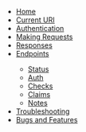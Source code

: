 <ul>
  <li><a href="https://github.com/JECO/jeapi-docs/wiki">Home</a></li>
  <li><a href="https://github.com/JECO/jeapi-docs/wiki/Current-URI">Current URI</a></li>
  <li><a href="https://github.com/JECO/jeapi-docs/wiki/Authentication">Authentication</a></li>
  <li><a href="https://github.com/JECO/jeapi-docs/wiki/Making-Requests">Making Requests</a></li>
  <li><a href="https://github.com/JECO/jeapi-docs/wiki/Responses">Responses</a></li>
  <li><a href="https://github.com/JECO/jeapi-docs/wiki/Endpoints">Endpoints</a></li>
    <ul>
      <li><a href="https://github.com/JECO/jeapi-docs/wiki/Endpoint:-Status">Status</a></li>
      <li><a href="https://github.com/JECO/jeapi-docs/wiki/Endpoint:-Auth">Auth</a></li>
      <li><a href="https://github.com/JECO/jeapi-docs/wiki/Endpoint:-Checks">Checks</a></li>
      <li><a href="https://github.com/JECO/jeapi-docs/wiki/Endpoint:-Claims">Claims</a></li>
      <li><a href="https://github.com/JECO/jeapi-docs/wiki/Endpoint:-Notes">Notes</a></li>
    </ul>
  <li><a href="https://github.com/JECO/jeapi-docs/wiki/Troubleshooting">Troubleshooting</a></li>
  <li><a href="https://github.com/JECO/jeapi-docs/wiki/Bugs-and-Features">Bugs and Features</a></li>
</ul>